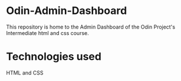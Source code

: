 # Odin-Admin-Dashboard

This repository is home to the Admin Dashboard of the Odin Project's Intermediate html and css course. 


# Technologies used

HTML and CSS

